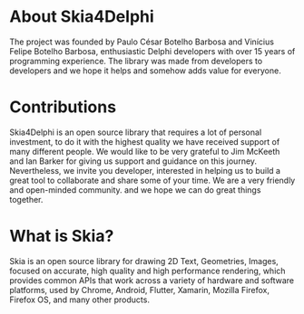 # About Skia4Delphi
The project was founded by Paulo César Botelho Barbosa and Vinícius Felipe Botelho Barbosa, 
enthusiastic Delphi developers with over 15 years of programming experience. The library was 
made from developers to developers and we hope it helps and somehow adds value for everyone.

# Contributions
Skia4Delphi is an open source library that requires a lot of personal investment, 
to do it with the highest quality we have received support of many different people. 
We would like to be very grateful to Jim McKeeth and Ian Barker for giving us support 
and guidance on this journey.
Nevertheless, we invite you developer, interested in helping us to build a great tool 
to collaborate and share some of your time. We are a very friendly and open-minded 
community. and we hope we can do great things together.

# What is Skia?
Skia is an open source library for drawing 2D Text, Geometries, Images, focused on accurate, 
high quality and high performance rendering, which provides common APIs that work across a 
variety of hardware and software platforms, used by Chrome, Android, Flutter, Xamarin, 
Mozilla Firefox, Firefox OS, and many other products.
